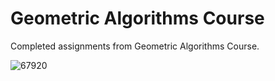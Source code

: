 # Geometric Algorithms Course
Completed assignments from Geometric Algorithms Course.

![67920](https://user-images.githubusercontent.com/31375809/66875560-05f88880-efaf-11e9-8d48-133242ce97db.jpg)

